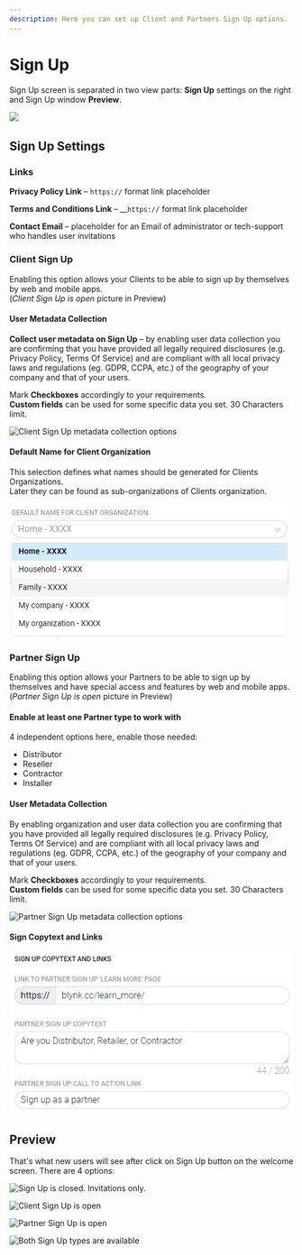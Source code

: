 ```yaml
---
description: Here you can set up Client and Partners Sign Up options.
---
```


# Sign Up

Sign Up screen is separated in two view parts: **Sign Up** settings on the right and Sign Up window **Preview**.

![](<../../../.gitbook/assets/sign\_up (1).png>)

## Sign Up Settings

### Links

**Privacy Policy Link** – `https://` format link placeholder

**Terms and Conditions Link** – \_\_`https://` format link placeholder

**Contact Email** – placeholder for an Email of administrator or tech-support who handles user invitations

### Client Sign Up

Enabling this option allows your Clients to be able to sign up by themselves by web and mobile apps.\
(_Client Sign Up is open_ picture in Preview)

#### User Metadata Collection

**Collect user metadata on Sign Up** – by enabling user data collection you are confirming that you have provided all legally required disclosures (e.g. Privacy Policy, Terms Of Service) and are compliant with all local privacy laws and regulations (eg. GDPR, CCPA, etc.) of the geography of your company and that of your users.

Mark **Checkboxes** accordingly to your requirements.\
**Custom fields** can be used for some specific data you set. 30 Characters limit.

![Client Sign Up metadata collection options](../../../.gitbook/assets/csu\_options.png)

#### Default Name for Client Organization

This selection defines what names should be generated for Clients Organizations.\
Later they can be found as sub-organizations of Clients organization.

![](../../../.gitbook/assets/defaultnameforclientorganization.png)

### Partner Sign Up

Enabling this option allows your Partners to be able to sign up by themselves and have special access and features by web and mobile apps.\
(_Partner Sign Up is open_ picture in Preview)

#### Enable at least one Partner type to work with

4 independent options here, enable those needed:

* Distributor&#x20;
* Reseller&#x20;
* Contractor&#x20;
* Installer

#### User Metadata Collection

By enabling organization and user data collection you are confirming that you have provided all legally required disclosures (e.g. Privacy Policy, Terms Of Service) and are compliant with all local privacy laws and regulations (eg. GDPR, CCPA, etc.) of the geography of your company and that of your users.

Mark **Checkboxes** accordingly to your requirements.\
**Custom fields** can be used for some specific data you set. 30 Characters limit.

![Partner Sign Up metadata collection options](../../../.gitbook/assets/psu\_options.png)

#### Sign Copytext and Links

![](../../../.gitbook/assets/links.png)

## Preview

That's what new users will see after click on Sign Up button on the welcome screen. There are 4 options:

![Sign Up is closed. Invitations only.](../../../.gitbook/assets/signup\_default.png)

![Client Sign Up is open](../../../.gitbook/assets/signup\_clients.png)

![Partner Sign Up is open](../../../.gitbook/assets/signup\_partner.png)

![Both Sign Up types are available](../../../.gitbook/assets/signup\_full.png)
